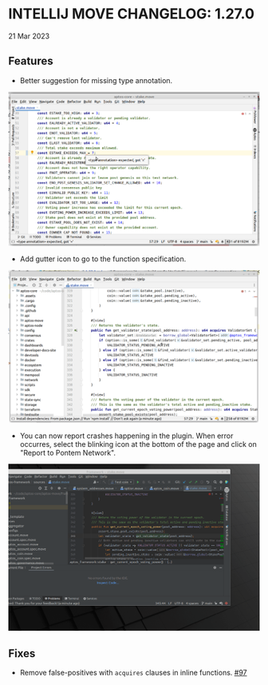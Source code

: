 # INTELLIJ MOVE CHANGELOG: 1.27.0

21 Mar 2023

## Features

* Better suggestion for missing type annotation. 

![type_annotation](./static/type_annotation_error.png)

* Add gutter icon to go to the function specification. 

![specs_link](./static/specs_link.gif)

* You can now report crashes happening in the plugin. When error occurres, select the blinking 
icon at the bottom of the page and click on "Report to Pontem Network". 

![error_reporting](./static/error_reporting.gif)

## Fixes

* Remove false-positives with `acquires` clauses in inline functions. [#97](https://github.com/pontem-network/intellij-move/issues/97)
